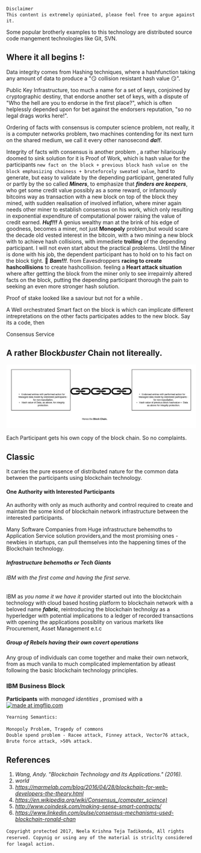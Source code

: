 ```
Disclaimer
This content is extremely opiniated, please feel free to argue against it. 
```

Some  popular brotherly examples to this technology are distributed source code mangement technologies like Git, SVN.

## Where it all begins !:
Data integrity comes from Hashing techniques, where a hashfunction taking any amount of data to produce a ":smirk: collision resistant hash value :smirk:".

Public Key Infrastructure, too much a name for a  set of keys, conjoined by cryptographic destiny, that endorse another set of keys, with a dispute of "Who the hell are you to endorse in the first place?", which is often helplessly depended upon for bet against the endorsers reputation, "so no legal drags works here!".

Ordering of facts with consensus is computer science problem, not really, it is a computer networks problem, two machines contending for 
its next turn on the shared medium, we call it every other nanosecond ***da!!***. 

Integrity of facts with consensus is another problem
, a rather hilariously doomed to sink solution for it is Proof of Work, which is hash value for the participants `new fact on the block + previous block hash value on the block emphasizing chainess + bruteforcely sweated value`, hard to generate, but easy to validate by the depending participant, generated fully or partly by the so called ***Miners***, to emphasize that ***finders are keepers***, who get some credit value possibly as a some reward, or infamously bitcoins way as transaction with a new block on top of the block they mined, with sudden realisation of involved inflation, where miner again needs other miner to establish consensus on his work, which only resulting in exponential expenditure of computational power raising the value of credit earned. ***Huf!!!*** A genius wealthy man at the brink of his edge of goodness, becomes a miner, not just **Monopoly** problem,but  would scare the decade old vested interest in the bitcoin, with a two mining a new block with to achieve hash collisions, with immediete **trolling** of the depending participant. I will not even start about the practical problems. Until the Miner is done with his job, the dependent participant has to hold on to his fact on the block tight. :grimacing: ***Bam!!!***. from Eavesdroppers **racing to create hashcollisions** to create hashcollision. feeling a **Heart attack situation** where after gettting the block from the miner only to see irrepairnly altered facts on the block, putting the depending participant thorough the pain to seeking an even more stronger hash solution.


Proof of stake looked like a saviour but not for a while .

A Well orchestrated Smart fact on the block is which can implicate different intrepretations on the other facts participates addes to the new block. Say its a code, then

Consensus Service 

## A rather Block*buster* Chain not litereally.
![blockchain.jpeg](https://github.com/tnkteja/blockchained/blob/master/images/blockchain.jpeg)

Each Participant gets his own copy of the block chain. So no complaints.

## 

## Classic
It carries the pure essence of distributed nature for the common data between the participants using blockchain technology. 

#### One Authority with Interested Participants
An authority with only as much authority and control required to create and maintain the some kind of blockchain network infrastructure between the interested participants.

Many Software Companies from Huge infrastructure behemoths to Application Service solution providers,and the most promising ones - newbies in startups, can pull themselves into the happening times of the Blockchain technology.

##### Infrastructure behemoths or Tech Giants

###### IBM with the first come and having the first serve.
IBM as _you name it we have it_ provider started out into the blocktchain technology with cloud based hosting platform to blockchain network with a beloved name ***fabric***, reintroducing the blockchain technolgy as a hyperledger with potential implications to a ledger of recorded transactions with opening the applications possiblity on various markets like Procurement, Asset Management e.t.c 

##### Group of Rebels having their own covert operations
Any group of individuals can come together and make their own network, from as much vanila to  much complicated implementation by atleast following the basic blockchain technology principles.

### IBM Business Block

**Participants** with _managed identities_ , promised with a <br/> <a href="https://imgflip.com/i/1l6bab"   ><img src="https://i.imgflip.com/1l6bab.jpg" title="made at imgflip.com" height="256px"/></a>

```
Yearning Semantics: 

Monopoly Problem, Tragedy of commons
Double spend problem - Racee attack, Finney attack, Vector76 attack, Brute force attack, >50% attack.
```

## References

1. _Wang, Andy. "Blockchain Technology and Its Applications." (2016)._
2. _world_
3. _https://marmelab.com/blog/2016/04/28/blockchain-for-web-developers-the-theory.html_
4. _https://en.wikipedia.org/wiki/Consensus_(computer_science)_
5. _http://www.coindesk.com/making-sense-smart-contracts/_
6. _https://www.linkedin.com/pulse/consensus-mechanisms-used-blockchain-ronald-chan_

`Copyright protected 2017, Neela Krishna Teja Tadikonda, All rights reserved. Copynig or using any of the material is striclty considered for leagal action.`

